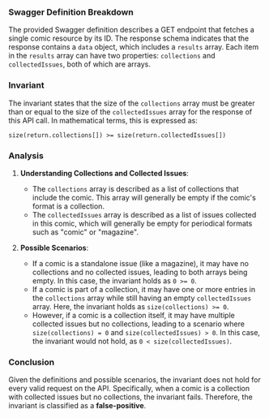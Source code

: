 ### Swagger Definition Breakdown
The provided Swagger definition describes a GET endpoint that fetches a single comic resource by its ID. The response schema indicates that the response contains a `data` object, which includes a `results` array. Each item in the `results` array can have two properties: `collections` and `collectedIssues`, both of which are arrays.

### Invariant
The invariant states that the size of the `collections` array must be greater than or equal to the size of the `collectedIssues` array for the response of this API call. In mathematical terms, this is expressed as:

`size(return.collections[]) >= size(return.collectedIssues[])`

### Analysis
1. **Understanding Collections and Collected Issues**: 
   - The `collections` array is described as a list of collections that include the comic. This array will generally be empty if the comic's format is a collection.
   - The `collectedIssues` array is described as a list of issues collected in this comic, which will generally be empty for periodical formats such as "comic" or "magazine".

2. **Possible Scenarios**:
   - If a comic is a standalone issue (like a magazine), it may have no collections and no collected issues, leading to both arrays being empty. In this case, the invariant holds as `0 >= 0`.
   - If a comic is part of a collection, it may have one or more entries in the `collections` array while still having an empty `collectedIssues` array. Here, the invariant holds as `size(collections) >= 0`.
   - However, if a comic is a collection itself, it may have multiple collected issues but no collections, leading to a scenario where `size(collections) = 0` and `size(collectedIssues) > 0`. In this case, the invariant would not hold, as `0 < size(collectedIssues)`.

### Conclusion
Given the definitions and possible scenarios, the invariant does not hold for every valid request on the API. Specifically, when a comic is a collection with collected issues but no collections, the invariant fails. Therefore, the invariant is classified as a **false-positive**.
